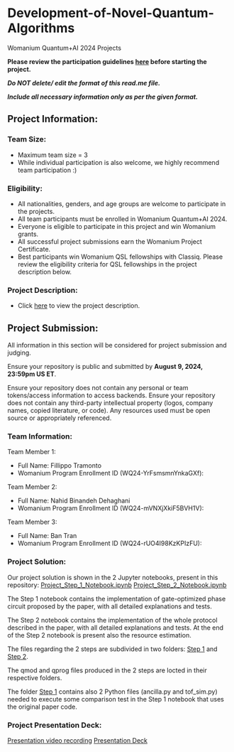# Development-of-Novel-Quantum-Algorithms
Womanium Quantum+AI 2024 Projects

**Please review the participation guidelines [here](https://github.com/womanium-quantum/Quantum-AI-2024) before starting the project.**

_**Do NOT delete/ edit the format of this read.me file.**_

_**Include all necessary information only as per the given format.**_

## Project Information:

### Team Size:
  - Maximum team size = 3
  - While individual participation is also welcome, we highly recommend team participation :)

### Eligibility:
  - All nationalities, genders, and age groups are welcome to participate in the projects.
  - All team participants must be enrolled in Womanium Quantum+AI 2024.
  - Everyone is eligible to participate in this project and win Womanium grants.
  - All successful project submissions earn the Womanium Project Certificate.
  - Best participants win Womanium QSL fellowships with Classiq. Please review the eligibility criteria for QSL fellowships in the project description below.

### Project Description:
  - Click [here](https://drive.google.com/file/d/1PGNUShboB4ik_JHZGcIPTh3KYi-aajzp/view?usp=sharing) to view the project description.

## Project Submission:
All information in this section will be considered for project submission and judging.

Ensure your repository is public and submitted by **August 9, 2024, 23:59pm US ET**.

Ensure your repository does not contain any personal or team tokens/access information to access backends. Ensure your repository does not contain any third-party intellectual property (logos, company names, copied literature, or code). Any resources used must be open source or appropriately referenced.

### Team Information:
Team Member 1:
 - Full Name: Fillippo Tramonto
 - Womanium Program Enrollment ID (WQ24-YrFsmsmnYnkaGXf):


Team Member 2:
 - Full Name: Nahid Binandeh Dehaghani
 - Womanium Program Enrollment ID (WQ24-mVNXjXkiF5BVH1V):


Team Member 3:
 - Full Name: Ban Tran
 - Womanium Program Enrollment ID (WQ24-rUO4I98KzKPIzFU):


### Project Solution:
Our project solution is shown in the 2 Jupyter notebooks, present in this repository:
[Project_Step_1_Notebook.ipynb](https://github.com/filippotramonto/Development-of-Novel-Quantum-Algorithms-QUIP/blob/main/Project%20Step%201/Project_Step_1_Notebook.ipynb)
[Project_Step_2_Notebook.ipynb](https://github.com/filippotramonto/Development-of-Novel-Quantum-Algorithms-QUIP/blob/main/Project%20Step%202/Project_Step_2_Notebook.ipynb)

The Step 1 notebook contains the implementation of gate-optimized phase circuit proposed by the paper, with all detailed explanations and tests.

The Step 2 notebook contains the implementation of the whole protocol described in the paper, with all detailed explanations and tests.
At the end of the Step 2 notebook is present also the resource estimation.

The files regarding the 2 steps are subdivided in two folders: [Step 1](https://github.com/filippotramonto/Development-of-Novel-Quantum-Algorithms-QUIP/tree/main/Project%20Step%201) and [Step 2](https://github.com/filippotramonto/Development-of-Novel-Quantum-Algorithms-QUIP/tree/main/Project%20Step%202).

The qmod and qprog files produced in the 2 steps are locted in their respective folders. 

The folder [Step 1](https://github.com/filippotramonto/Development-of-Novel-Quantum-Algorithms-QUIP/tree/main/Project%20Step%201) contains also 2 Python files (ancilla.py and tof_sim.py) needed to execute some comparison test in the Step 1 notebook that uses the original paper code.

### Project Presentation Deck:
[Presentation video recording](https://github.com/filippotramonto/Development-of-Novel-Quantum-Algorithms-QUIP/blob/main/QUIP_Team_Presenation.wmv)
[Presentation Deck](https://github.com/filippotramonto/Development-of-Novel-Quantum-Algorithms-QUIP/blob/main/QUIP_Presentation.pdf)

